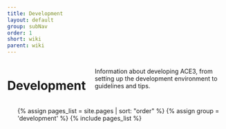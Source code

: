```yaml
---
title: Development
layout: default
group: subNav
order: 1
short: wiki
parent: wiki
---
```


<div class="row">
    <div class="large-4 medium-4 columns">
        <h1>Development</h1>
        <p>Information about developing ACE3, from setting up the development environment to guidelines and tips.</p>
    </div>
    <div class="large-8 medium-8 columns">
        <nav>
            <ul>
                {% assign pages_list = site.pages | sort: "order" %}
                {% assign group = 'development' %}
                {% include pages_list %}
            </ul>
        </nav>
    </div>
</div>
